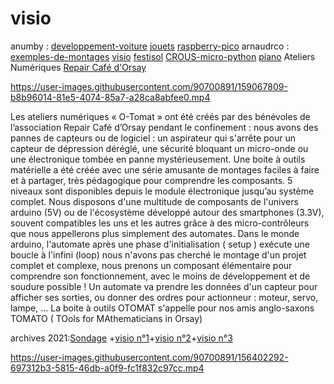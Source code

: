 # visio

anumby : [developpement-voiture](https://github.com/anumby-source/developpement-voiture/wiki) [jouets](https://github.com/anumby-source/jouets/wiki) [raspberry-pico](https://github.com/anumby-source/raspberry-pico/wiki) arnaudrco : [exemples-de-montages](https://github.com/arnaudrco/exemples/wiki) [visio](https://github.com/arnaudrco/visio/wiki) [festisol](https://github.com/arnaudrco/festisol/wiki) [CROUS-micro-python](https://github.com/arnaudrco/CROUS-micro-python/wiki) [piano](https://github.com/arnaudrco/piano-pour-adulte-debutant/wiki) Ateliers Numériques [Repair Café d'Orsay](https://www.repaircafe-orsay.org/category/blog/ateliers-numeriques-blog/) 

https://user-images.githubusercontent.com/90700891/159067809-b8b96014-81e5-4074-85a7-a28ca8abfee0.mp4

Les ateliers numériques « O-Tomat » ont été créés par des bénévoles de l’association Repair Café d’Orsay pendant le confinement : nous avons des pannes de capteurs ou de logiciel : un aspirateur qui s'arrête pour un capteur de dépression déréglé, une sécurité bloquant un micro-onde ou une électronique tombée en panne mystérieusement. Une boite à outils matérielle a été créée avec une série amusante de montages faciles à faire et à partager, très pédagogique pour comprendre les composants. 5 niveaux sont disponibles depuis le module électronique jusqu’au système complet. 
Nous disposons d'une multitude de composants de l'univers arduino (5V) ou de l'écosystème développé autour des smartphones (3.3V), souvent compatibles les uns et les autres grâce à des micro-contrôleurs que nous appellerons plus simplement des automates. Dans le monde arduino, l'automate après une phase d'initialisation ( setup ) exécute une boucle à l'infini (loop) 
nous n'avons pas cherché le montage d'un projet complet et complexe, nous prenons un composant élémentaire pour comprendre son fonctionnement, avec le moins de développement et de soudure possible ! Un automate va prendre les données d'un capteur pour afficher ses sorties, ou donner des ordres pour actionneur : moteur, servo, lampe, ...
La boite à outils OTOMAT s'appelle pour nos amis anglo-saxons TOMATO ( TOols for MAthematicians in Orsay)

archives 2021:[Sondage](https://github.com/arnaudrco/visio/blob/main/Presentation2021%20O-tomat.pdf) +[visio n°1](https://github.com/arnaudrco/visio/blob/main/Presentation2021-03_visio_1.pdf)+[visio n°2](https://github.com/arnaudrco/visio/blob/main/Presentation2021-04_visio_2.pdf)+[visio n°3](https://github.com/arnaudrco/visio/blob/main/Presentation2021-05_visio_3.pdf)

https://user-images.githubusercontent.com/90700891/156402292-697312b3-5815-46db-a0f9-fc1f832c97cc.mp4





